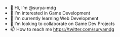 - 👋 Hi, I’m @surya-mdg
- 👀 I’m interested in Game Development
- 🌱 I’m currently learning Web Development
- 💞️ I’m looking to collaborate on Game Dev Projects
- 📫 How to reach me https://twitter.com/suryamdg

<!---
Surya-mdg/Surya-mdg is a ✨ special ✨ repository because its `README.md` (this file) appears on your GitHub profile.
You can click the Preview link to take a look at your changes.
--->
